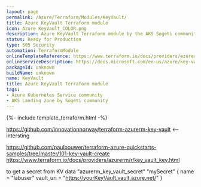 ```yaml
---
layout: page
permalink: /Azure/Terraform/Modules/KeyVault/
title: Azure KeyVault Terraform module
icon: Azure KeyVault_COLOR.png
description: Azure KeyVault Terraform module by the AKS Sogeti community.
status: Ready for Production
type: S05 Security
automation: TerraformModule
onlineTemplateReference: https://www.terraform.io/docs/providers/azurerm/r/key_vault.html
onlineServiceDescription: https://docs.microsoft.com/en-us/azure/key-vault/
packageId: unknown
buildName: unknown
name: KeyVault
title: Azure KeyVault Terraform module
tags:
- Azure Kubernetes Service community
- AKS Landing zone by Sogeti community
---
```


{%- include template_terraform.html -%}


https://github.com/innovationnorway/terraform-azurerm-key-vault <-- intersting

https://github.com/paulbouwer/terraform-azure-quickstarts-samples/tree/master/101-key-vault-create
https://www.terraform.io/docs/providers/azurerm/r/key_vault_key.html

to get a secret from KV
data "azurerm_key_vault_secret" "mySecret" {
name = "labuser"
vault_uri = "https://yourKeyVault.vault.azure.net/"
}